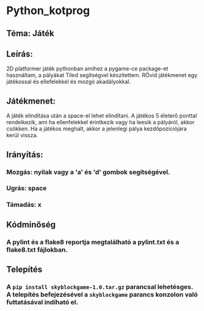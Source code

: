 # Python_kotprog

## Téma: Játék

## Leírás:

2D platformer játék pythonban amihez a pygame-ce package-et használtam, a pályákat Tiled segítségvel készítettem. RÖvid játékmenet egy játékossal és ellefelekkel és mozgó akadályokkal.

## Játékmenet:

A játék elindítása után a space-el lehet elindítani. A játékos 5 életerő ponttal rendelkezik, ami ha ellenfelekkel érintkezik vagy ha leesik a pályáról, akkor csökken. Ha a játékos meghalt, akkor a jelenlegi pálya kezdőpozíciójára kerül vissza.

## Irányítás:

### Mozgás: nyilak vagy a 'a' és 'd' gombok segítségével.

### Ugrás: space

### Támadás: x

## Kódminőség

### A pylint és a flake8 reportja megtalálható a pylint.txt és a flake8.txt fájlokban.

## Telepítés

### A `pip install skyblockgame-1.0.tar.gz` parancsal lehetésges. A telepítés befejezésével a `skyblockgame` parancs konzolon való futtatásával indíható el.
